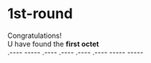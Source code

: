 # 1st-round </n>
Congratulations!<br>
U have found the <b>first octet <br></b>
.---- ----- .---- .---- .---- .---- ----- -----
